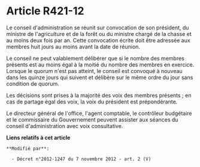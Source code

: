 # Article R421-12

Le conseil d'administration se réunit sur convocation de son président, du ministre de l'agriculture et de la forêt ou du
ministre chargé de la chasse et au moins deux fois par an. Cette convocation écrite doit être adressée aux membres huit jours
au moins avant la date de réunion. 

Le conseil ne peut valablement délibérer que si le nombre des membres présents est au moins égal à la moitié du nombre des
membres en exercice. Lorsque le quorum n'est pas atteint, le conseil est convoqué à nouveau dans les quinze jours qui suivent
et délibère sur le même ordre du jour sans condition de quorum. 

Les décisions sont prises à la majorité des voix des membres présents ; en cas de partage égal des voix, la voix du président
est prépondérante. 

Le directeur général de l'office, l'agent comptable, le        contrôleur budgétaire et le commissaire du Gouvernement
peuvent assister aux séances du conseil d'administration avec voix consultative.

**Liens relatifs à cet article**

	**Modifié par**:

	  - Décret n°2012-1247 du 7 novembre 2012 - art. 2 (V)
